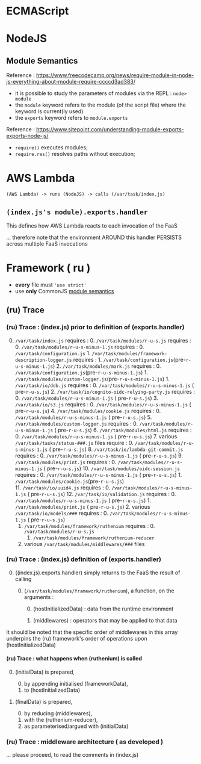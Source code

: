 # ECMAScript

# NodeJS

## Module Semantics

Reference : <https://www.freecodecamp.org/news/require-module-in-node-js-everything-about-module-require-ccccd3ad383/>

- it is possible to study the parameters of modules via the REPL : `node> module`
- the `module` keyword refers to the module (of the script file) where the keyword is current(ly used)
- the `exports` keyword refers to `module.exports`

Reference : <https://www.sitepoint.com/understanding-module-exports-exports-node-js/>

- `require()` executes modules; 
- `require.res()` resolves paths without execution;

# AWS Lambda

```
(AWS Lambda) -> runs (NodeJS) -> calls (/var/task/index.js)
```
## `(index.js's module).exports.handler`

This defines how AWS Lambda reacts to each invocation of the FaaS

... therefore note that the environment AROUND this handler PERSISTS across multiple FaaS invocations
    
# Framework ( ru )

- **every** file must `'use strict'`
- use **only** CommonJS [module semantics](#module-semantics)

## (ru) Trace

### (ru) Trace : (index.js) prior to definition of (exports.handler)

0. `/var/task/index.js` requires :
    0. `/var/task/modules/r-u-s.js` requires :
        0. `/var/task/modules/r-u-s-minus-1.js` requires : 
            0. `/var/task/configuration.js`
            1. `/var/task/modules/framework-description-logger.js` requires :
                1. `/var/task/configuration.js`(pre-`r-u-s-minus-1.js`) 
            2. `/var/task/modules/mark.js` requires :
                0. `/var/task/configuration.js`(pre-`r-u-s-minus-1.js`) 
                1. `/var/task/modules/custom-logger.js`(pre-`r-u-s-minus-1.js`)
        1. `/var/task/io/ddb.js` requires :
            0. `/var/task/modules/r-u-s-minus-1.js` ( pre-`r-u-s.js`) 
        2. `/var/task/io/cognito-oidc-relying-party.js` requires :
            0. `/var/task/modules/r-u-s-minus-1.js` ( pre-`r-u-s.js`) 
        3. `/var/task/io/s3.js` requires :
            0. `/var/task/modules/r-u-s-minus-1.js` ( pre-`r-u-s.js`) 
        4. `/var/task/modules/cookie.js` requires :
            0. `/var/task/modules/r-u-s-minus-1.js` ( pre-`r-u-s.js`) 
        5. `/var/task/modules/custom-logger.js` requires :
            0. `/var/task/modules/r-u-s-minus-1.js` ( pre-`r-u-s.js`) 
        6. `/var/task/modules/html.js` requires :
            0. `/var/task/modules/r-u-s-minus-1.js` ( pre-`r-u-s.js`) 
        7.  various `/var/task/tasks/status-###.js` files require :
            0. `/var/task/modules/r-u-s-minus-1.js` ( pre-`r-u-s.js`) 
        8. `/var/task/io/lambda-git-commit.js` requires :
            0. `/var/task/modules/r-u-s-minus-1.js` ( pre-`r-u-s.js`) 
        9. `/var/task/modules/print.js` requires :
            0. `/var/task/modules/r-u-s-minus-1.js` ( pre-`r-u-s.js`) 
        10. `/var/task/modules/oidc-session.js` requires :
            0. `/var/task/modules/r-u-s-minus-1.js` ( pre-`r-u-s.js`) 
            1. `/var/task/modules/cookie.js`(pre-`r-u-s.js`)  
        11. `/var/task/io/uuid4.js` requires :
            0. `/var/task/modules/r-u-s-minus-1.js` ( pre-`r-u-s.js`) 
        12. `/var/task/io/validation.js` requires :
            0. `/var/task/modules/r-u-s-minus-1.js` ( pre-`r-u-s.js`) 
            1. `/var/task/modules/print.js` ( pre-`r-u-s.js`)
            2.  various `/var/task/io/models/###` requires :
                0. `/var/task/modules/r-u-s-minus-1.js` ( pre-`r-u-s.js`) 
    1. `/var/task/modules/framework/ruthenium` requires :
        0. `/var/task/modules/r-u-s.js`
        1. `/var/task/modules/framework/ruthenium-reducer`
    2.  various `/var/task/modules/middlewares/###` files
    
### (ru) Trace : (index.js) definition of (exports.handler)

0.  ((index.js).exports.handler) simply returns to the FaaS the result of calling 
    
    0.  (`/var/task/modules/framework/ruthenium`), a function, on the arguments :

        0.  (hostInitializedData) : data from the runtime environment
        
        1.  (middlewares) : operators that may be applied to that data
        
It should be noted that the specific order of middlewares in this array
underpins the (ru) framework's order of operations upon (hostInitializedData)
        
#### (ru) Trace : what happens when (ruthenium) is called

0.  (initialData) is prepared, 

    0.  by appending initialised (frameworkData), 
    1.  to (hostInitializedData)

1.  (finalData) is prepared, 

    0.  by reducing (middlewares),
    1.  with the (ruthenium-reducer),
    3.  as parameterised/argued with (initialData)
    
### (ru) Trace : middleware architecture ( as developed )

... please proceed, to read the comments in (index.js)